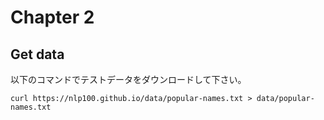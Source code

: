 # Chapter 2

## Get data

以下のコマンドでテストデータをダウンロードして下さい。

```
curl https://nlp100.github.io/data/popular-names.txt > data/popular-names.txt
```
